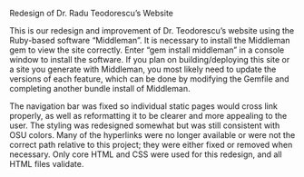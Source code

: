 Redesign of Dr. Radu Teodorescu’s Website

This is our redesign and improvement of Dr. Teodorescu’s website using the Ruby-based software “Middleman”. It is necessary to install the Middleman gem to view the site correctly. Enter “gem install middleman” in a console window to install the software. If you plan on building/deploying this site or a site you generate with Middleman, you most likely need to update the versions of each feature, which can be done by modifying the Gemfile and completing another bundle install of Middleman.  

The navigation bar was fixed so individual static pages would cross link properly, as well as reformatting it to be clearer and more appealing to the user. The styling was redesigned somewhat but was still consistent with OSU colors. Many of the hyperlinks were no longer available or were not the correct path relative to this project; they were either fixed or removed when necessary. Only core HTML and CSS were used for this redesign, and all HTML files validate.
